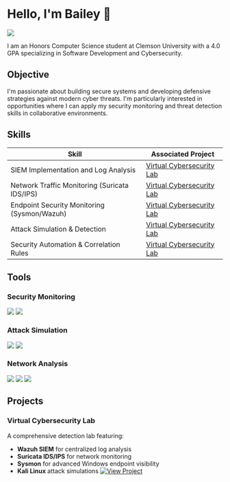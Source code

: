 # Hello, I'm Bailey 👋
<a href="https://linkedin.com/in/btmaste"><img src="https://img.shields.io/badge/-LinkedIn-0072b1?&style=for-the-badge&logo=linkedin&logoColor=white" /></a>

I am an Honors Computer Science student at Clemson University with a 4.0 GPA specializing in Software Development and Cybersecurity.

## Objective

I'm passionate about building secure systems and developing defensive strategies against modern cyber threats. I'm particularly interested in opportunities where I can apply my security monitoring and threat detection skills in collaborative environments.

## Skills

| Skill                                         | Associated Project         |
|-----------------------------------------------|----------------------------|
| SIEM Implementation and Log Analysis          | [Virtual Cybersecurity Lab](https://github.com/baileym12/virtual-cybersecurity-lab) |
| Network Traffic Monitoring (Suricata IDS/IPS) | [Virtual Cybersecurity Lab](https://github.com/baileym12/virtual-cybersecurity-lab) |
| Endpoint Security Monitoring (Sysmon/Wazuh)   | [Virtual Cybersecurity Lab](https://github.com/baileym12/virtual-cybersecurity-lab) |
| Attack Simulation & Detection                 | [Virtual Cybersecurity Lab](https://github.com/baileym12/virtual-cybersecurity-lab) |
| Security Automation & Correlation Rules       | [Virtual Cybersecurity Lab](https://github.com/baileym12/virtual-cybersecurity-lab) |

## Tools

### Security Monitoring
<div>
    <img src="https://img.shields.io/badge/-Wazuh-000000?&style=for-the-badge&logo=Wazuh&logoColor=white" />
    <img src="https://img.shields.io/badge/-Sysmon-0078D4?&style=for-the-badge&logo=Windows&logoColor=white" />
</div>

### Attack Simulation
<div>
    <img src="https://img.shields.io/badge/-Kali_Linux-557C94?&style=for-the-badge&logo=KaliLinux&logoColor=white" />
    <img src="https://img.shields.io/badge/-Metasploit-000000?&style=for-the-badge&logo=Metasploit&logoColor=white" />
</div>

### Network Analysis
<div>
    <img src="https://img.shields.io/badge/-Wireshark-1679A7?&style=for-the-badge&logo=Wireshark&logoColor=white" />
    <img src="https://img.shields.io/badge/-Zeek-777BB4?&style=for-the-badge&logo=Zeek&logoColor=white" />
    <img src="https://img.shields.io/badge/-Suricata-EF3B2D?&style=for-the-badge&logo=Suricata&logoColor=white" />
</div>

## Projects

### Virtual Cybersecurity Lab 
A comprehensive detection lab featuring:
- **Wazuh SIEM** for centralized log analysis
- **Suricata IDS/IPS** for network monitoring
- **Sysmon** for advanced Windows endpoint visibility
- **Kali Linux** attack simulations
[![View Project](https://img.shields.io/badge/-View_Project-181717?style=for-the-badge&logo=GitHub&logoColor=white)](https://github.com/baileym12/virtual-cybersecurity-lab)


<!--
## Certifications
<div>
<img src="https://img.shields.io/badge/-Security%2B-FF0000?&style=for-the-badge&logo=CompTIA&logoColor=white" />
<img src="https://img.shields.io/badge/-CySA%2B-006400?&style=for-the-badge&logo=CompTIA&logoColor=white" />
</div>
-->
